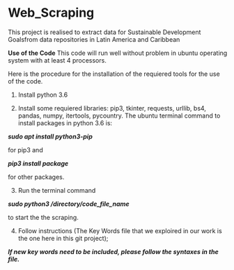 # Web_Scraping
This project is realised to extract data for Sustainable Development Goalsfrom data repositories in Latin America and Caribbean

**Use of the Code**
This code will run well without problem in ubuntu operating system with at least 4 processors.

Here is the procedure for the installation of the requiered tools for the use of the code.

1. Install python 3.6

2. Install some requiered libraries: pip3, tkinter, requests, urllib, bs4, pandas, numpy, itertools, pycountry.
The ubuntu terminal command to install packages in python 3.6 is: 

***sudo apt install python3-pip*** 

for pip3 and 

***pip3 install package***               

for other packages.

3. Run the terminal command 

***sudo python3 /directory/code_file_name***        

to start the the scraping.

4. Follow instructions (The Key Words file that we exploired in our work is the one here in this git project);

***If new key words need to be included, please follow the syntaxes in the file.***
